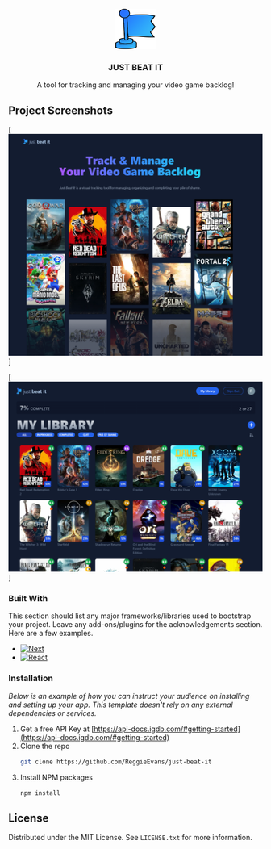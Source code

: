 <!-- PROJECT LOGO -->
<br />
<div align="center">
  <a href="https://github.com/othneildrew/Best-README-Template">
    <img src="public/assets/images/flag-g.png" alt="Logo" width="80" height="80">
  </a>

  <h3 align="center">JUST BEAT IT</h3>

  <p align="center">
    A tool for tracking and managing your video game backlog!
</div>

## Project Screenshots

[![Just Beat It Screen Shot][product-screenshot-1]]

[![Just Beat It Screen Shot][product-screenshot-2]]

### Built With

This section should list any major frameworks/libraries used to bootstrap your project. Leave any add-ons/plugins for the acknowledgements section. Here are a few examples.

- [![Next][Next.js]][Next-url]
- [![React][React.js]][React-url]

### Installation

_Below is an example of how you can instruct your audience on installing and setting up your app. This template doesn't rely on any external dependencies or services._

1. Get a free API Key at [https://api-docs.igdb.com/#getting-started](https://api-docs.igdb.com/#getting-started)
2. Clone the repo
   ```sh
   git clone https://github.com/ReggieEvans/just-beat-it
   ```
3. Install NPM packages
   ```sh
   npm install
   ```

<!-- LICENSE -->

## License

Distributed under the MIT License. See `LICENSE.txt` for more information.

<!-- MARKDOWN LINKS & IMAGES -->
<!-- https://www.markdownguide.org/basic-syntax/#reference-style-links -->

[product-screenshot-1]: public/assets/images/screenshot_1.png
[product-screenshot-2]: public/assets/images/screenshot_2.png
[Next.js]: https://img.shields.io/badge/next.js-000000?style=for-the-badge&logo=nextdotjs&logoColor=white
[Next-url]: https://nextjs.org/
[React.js]: https://img.shields.io/badge/React-20232A?style=for-the-badge&logo=react&logoColor=61DAFB
[React-url]: https://reactjs.org/
